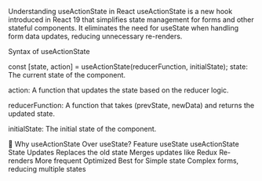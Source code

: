 Understanding useActionState in React
useActionState is a new hook introduced in React 19 that simplifies state management for forms and other stateful components. It eliminates the need for useState when handling form data updates, reducing unnecessary re-renders.

Syntax of useActionState

const [state, action] = useActionState(reducerFunction, initialState);
state: The current state of the component.

action: A function that updates the state based on the reducer logic.

reducerFunction: A function that takes (prevState, newData) and returns the updated state.

initialState: The initial state of the component.

🎯 Why useActionState Over useState?
Feature	useState	useActionState
State Updates	Replaces the old state	Merges updates like Redux
Re-renders	More frequent	Optimized
Best for	Simple state	Complex forms, reducing multiple states
<!-- useActionState is useful when multiple fields need to update independently without resetting other values. -->

